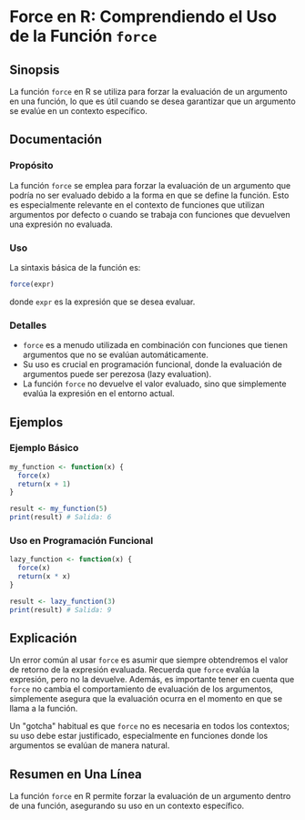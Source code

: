 <!--
Meta Description: # Force en R: Comprendiendo el Uso de la Función `force` ## Sinopsis La función `force` en R se utiliza para forzar la evaluación de un argumento en u...
Meta Keywords: que, force, función, uso, evaluación
-->

# Force en R: Comprendiendo el Uso de la Función `force`

## Sinopsis
La función `force` en R se utiliza para forzar la evaluación de un argumento en una función, lo que es útil cuando se desea garantizar que un argumento se evalúe en un contexto específico.

## Documentación
### Propósito
La función `force` se emplea para forzar la evaluación de un argumento que podría no ser evaluado debido a la forma en que se define la función. Esto es especialmente relevante en el contexto de funciones que utilizan argumentos por defecto o cuando se trabaja con funciones que devuelven una expresión no evaluada.

### Uso
La sintaxis básica de la función es:
```R
force(expr)
```
donde `expr` es la expresión que se desea evaluar. 

### Detalles
- `force` es a menudo utilizada en combinación con funciones que tienen argumentos que no se evalúan automáticamente.
- Su uso es crucial en programación funcional, donde la evaluación de argumentos puede ser perezosa (lazy evaluation).
- La función `force` no devuelve el valor evaluado, sino que simplemente evalúa la expresión en el entorno actual.

## Ejemplos
### Ejemplo Básico
```R
my_function <- function(x) {
  force(x)
  return(x + 1)
}

result <- my_function(5)
print(result) # Salida: 6
```

### Uso en Programación Funcional
```R
lazy_function <- function(x) {
  force(x)
  return(x * x)
}

result <- lazy_function(3)
print(result) # Salida: 9
```

## Explicación
Un error común al usar `force` es asumir que siempre obtendremos el valor de retorno de la expresión evaluada. Recuerda que `force` evalúa la expresión, pero no la devuelve. Además, es importante tener en cuenta que `force` no cambia el comportamiento de evaluación de los argumentos, simplemente asegura que la evaluación ocurra en el momento en que se llama a la función.

Un "gotcha" habitual es que `force` no es necesaria en todos los contextos; su uso debe estar justificado, especialmente en funciones donde los argumentos se evalúan de manera natural.

## Resumen en Una Línea
La función `force` en R permite forzar la evaluación de un argumento dentro de una función, asegurando su uso en un contexto específico.